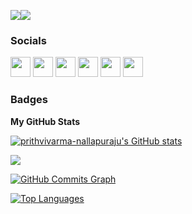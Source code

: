 <a href="https://www.twitter.com/prithvi_varma_" target="_blank" rel="noreferrer"><img
src="https://img.shields.io/twitter/follow/prithvi_varma_?logo=twitter&style=for-the-badge&color=0891b2&labelColor=1c1917"
/></a><a href="https://www.github.com/prithvivarma-nallapuraju" target="_blank" rel="noreferrer"><img
src="https://img.shields.io/github/followers/prithvivarma-nallapuraju?logo=github&style=for-the-badge&color=0891b2&labelColor=1c1917" /></a>

### Socials

<p align="left"> <a href="https://www.facebook.com/prithvi.varma.71/" target="_blank" rel="noreferrer"><img src="https://raw.githubusercontent.com/danielcranney/readme-generator/main/public/icons/socials/facebook.svg" width="32" height="32" /></a> <a href="https://www.github.com/prithvivarma-nallapuraju" target="_blank" rel="noreferrer"><img src="https://raw.githubusercontent.com/danielcranney/readme-generator/main/public/icons/socials/github.svg" width="32" height="32" /></a> <a href="http://www.instagram.com/prithvivarma/" target="_blank" rel="noreferrer"><img src="https://raw.githubusercontent.com/danielcranney/readme-generator/main/public/icons/socials/instagram.svg" width="32" height="32" /></a> <a href="https://www.linkedin.com/in/prithvivarmanallapuraju/" target="_blank" rel="noreferrer"><img src="https://raw.githubusercontent.com/danielcranney/readme-generator/main/public/icons/socials/linkedin.svg" width="32" height="32" /></a> <a href="http://www.medium.com/@prithvivarma.nallapuraju" target="_blank" rel="noreferrer"><img src="https://raw.githubusercontent.com/danielcranney/readme-generator/main/public/icons/socials/medium.svg" width="32" height="32" /></a> <a href="https://www.twitter.com/prithvi_varma_" target="_blank" rel="noreferrer"><img src="https://raw.githubusercontent.com/danielcranney/readme-generator/main/public/icons/socials/twitter.svg" width="32" height="32" /></a></p>

### Badges

<b>My GitHub Stats</b>

<a href="http://www.github.com/prithvivarma-nallapuraju"><img src="https://github-readme-stats.vercel.app/api?username=prithvivarma-nallapuraju&show_icons=true&hide=&count_private=true&title_color=0891b2&text_color=ffffff&icon_color=0891b2&bg_color=1c1917&hide_border=true&show_icons=true" alt="prithvivarma-nallapuraju's GitHub stats" /></a>

<a href="http://www.github.com/prithvivarma-nallapuraju"><img src="https://github-readme-streak-stats.herokuapp.com/?user=prithvivarma-nallapuraju&stroke=ffffff&background=1c1917&ring=0891b2&fire=0891b2&currStreakNum=ffffff&currStreakLabel=0891b2&sideNums=ffffff&sideLabels=ffffff&dates=ffffff&hide_border=true" /></a>

<a href="http://www.github.com/prithvivarma-nallapuraju"><img src="https://activity-graph.herokuapp.com/graph?username=prithvivarma-nallapuraju&bg_color=1c1917&color=ffffff&line=0891b2&point=ffffff&area_color=1c1917&area=true&hide_border=true&custom_title=GitHub%20Commits%20Graph" alt="GitHub Commits Graph" /></a>

<a href="https://github.com/prithvivarma-nallapuraju" align="left"><img src="https://github-readme-stats.vercel.app/api/top-langs/?username=prithvivarma-nallapuraju&langs_count=10&title_color=0891b2&text_color=ffffff&icon_color=0891b2&bg_color=1c1917&hide_border=true&locale=en&custom_title=Top%20%Languages" alt="Top Languages" /></a>
